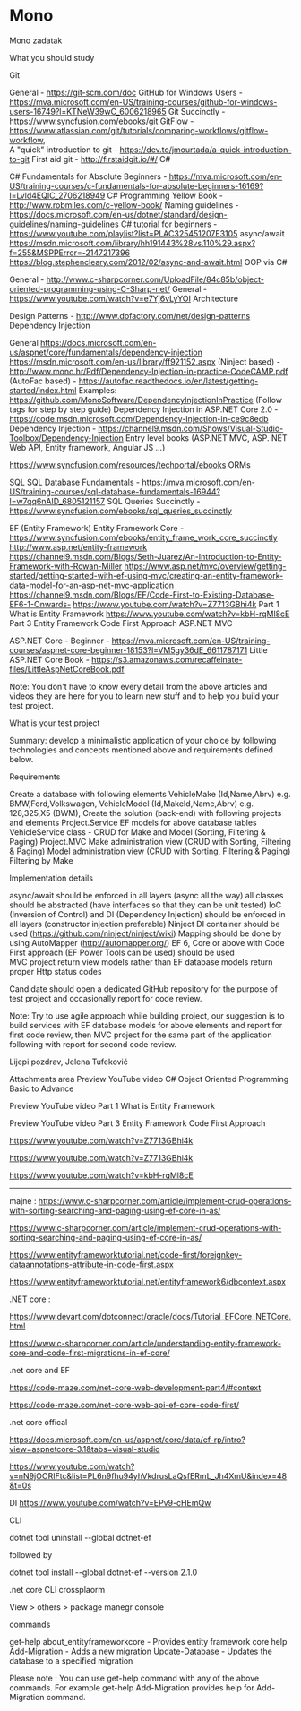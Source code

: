 # Mono
Mono zadatak

What you should study 

Git

General - https://git-scm.com/doc
GitHub for Windows Users - https://mva.microsoft.com/en-US/training-courses/github-for-windows-users-16749?l=KTNeW39wC_6006218965
Git Succinctly - https://www.syncfusion.com/ebooks/git
GitFlow - https://www.atlassian.com/git/tutorials/comparing-workflows/gitflow-workflow,  
A "quick" introduction to git - https://dev.to/jmourtada/a-quick-introduction-to-git
First aid git - http://firstaidgit.io/#/
C#

C# Fundamentals for Absolute Beginners - https://mva.microsoft.com/en-US/training-courses/c-fundamentals-for-absolute-beginners-16169?l=Lvld4EQIC_2706218949
C# Programming Yellow Book - http://www.robmiles.com/c-yellow-book/
Naming guidelines - https://docs.microsoft.com/en-us/dotnet/standard/design-guidelines/naming-guidelines
C# tutorial for beginners - https://www.youtube.com/playlist?list=PLAC325451207E3105 
async/await
https://msdn.microsoft.com/library/hh191443%28vs.110%29.aspx?f=255&MSPPError=-2147217396
https://blog.stephencleary.com/2012/02/async-and-await.html
OOP via C#

General - http://www.c-sharpcorner.com/UploadFile/84c85b/object-oriented-programming-using-C-Sharp-net/ 
General - https://www.youtube.com/watch?v=e7Yj6vLyYOI 
Architecture

Design Patterns - http://www.dofactory.com/net/design-patterns 
Dependency Injection

General
https://docs.microsoft.com/en-us/aspnet/core/fundamentals/dependency-injection
https://msdn.microsoft.com/en-us/library/ff921152.aspx
(Ninject based) - http://www.mono.hr/Pdf/Dependency-Injection-in-practice-CodeCAMP.pdf 
(AutoFac based) - https://autofac.readthedocs.io/en/latest/getting-started/index.html
Examples: https://github.com/MonoSoftware/DependencyInjectionInPractice (Follow tags for step by step guide)
Dependency Injection in ASP.NET Core 2.0 - https://code.msdn.microsoft.com/Dependency-Injection-in-ce9c8edb
Dependency Injection - https://channel9.msdn.com/Shows/Visual-Studio-Toolbox/Dependency-Injection
Entry level books (ASP.NET MVC, ASP. NET Web API, Entity framework, Angular JS ...)

https://www.syncfusion.com/resources/techportal/ebooks 
ORMs

SQL
SQL Database Fundamentals - https://mva.microsoft.com/en-US/training-courses/sql-database-fundamentals-16944?l=w7qq6nAID_6805121157
SQL Queries Succinctly - https://www.syncfusion.com/ebooks/sql_queries_succinctly
 

EF (Entity Framework)
Entity Framework Core - https://www.syncfusion.com/ebooks/entity_frame_work_core_succinctly
http://www.asp.net/entity-framework
https://channel9.msdn.com/Blogs/Seth-Juarez/An-Introduction-to-Entity-Framework-with-Rowan-Miller
https://www.asp.net/mvc/overview/getting-started/getting-started-with-ef-using-mvc/creating-an-entity-framework-data-model-for-an-asp-net-mvc-application
https://channel9.msdn.com/Blogs/EF/Code-First-to-Existing-Database-EF6-1-Onwards-
https://www.youtube.com/watch?v=Z7713GBhi4k Part 1 What is Entity Framework
https://www.youtube.com/watch?v=kbH-rqMl8cE Part 3 Entity Framework Code First Approach
ASP.NET MVC 

ASP.NET Core - Beginner - https://mva.microsoft.com/en-US/training-courses/aspnet-core-beginner-18153?l=VM5gy36dE_6611787171
Little ASP.NET Core Book - https://s3.amazonaws.com/recaffeinate-files/LittleAspNetCoreBook.pdf

 

Note: You don't have to know every detail from the above articles and videos they are here for you to learn new stuff and to help you build your test project.

What is your test project

Summary: develop a minimalistic application of your choice by following technologies and concepts mentioned above and requirements defined below.

Requirements

Create a database with following elements
VehicleMake (Id,Name,Abrv) e.g. BMW,Ford,Volkswagen,
VehicleModel (Id,MakeId,Name,Abrv) e.g. 128,325,X5 (BWM), 
Create the solution (back-end) with following projects and elements
Project.Service
EF models for above database tables
VehicleService class - CRUD for Make and Model (Sorting, Filtering & Paging)
Project.MVC 
Make administration view (CRUD with Sorting, Filtering & Paging)
Model administration view (CRUD with Sorting, Filtering & Paging)
Filtering by Make

Implementation details 

async/await should be enforced in all layers (async all the way)
all classes should be abstracted (have interfaces so that they can be unit tested)
IoC (Inversion of Control) and DI (Dependency Injection) should be enforced in all layers (constructor injection preferable) 
Ninject DI container should be used (https://github.com/ninject/ninject/wiki)
Mapping should be done by using AutoMapper (http://automapper.org/)
EF 6, Core or above with Code First approach (EF Power Tools can be used) should be used  
MVC project
return view models rather than EF database models
return proper Http status codes

Candidate should open a dedicated GitHub repository for the purpose of test project and occasionally report for code review.

Note: Try to use agile approach while building project, our suggestion is to build services with EF database models for above elements and report for first code review, then MVC project for the same part of the application following with report for second code review.

Lijepi pozdrav,
Jelena Tufeković

 
Attachments area
Preview YouTube video C# Object Oriented Programming Basic to Advance

Preview YouTube video Part 1 What is Entity Framework

Preview YouTube video Part 3 Entity Framework Code First Approach



https://www.youtube.com/watch?v=Z7713GBhi4k

https://www.youtube.com/watch?v=Z7713GBhi4k

https://www.youtube.com/watch?v=kbH-rqMl8cE


------------------------------------------------------------------------------------
majne : 
https://www.c-sharpcorner.com/article/implement-crud-operations-with-sorting-searching-and-paging-using-ef-core-in-as/

https://www.c-sharpcorner.com/article/implement-crud-operations-with-sorting-searching-and-paging-using-ef-core-in-as/

https://www.entityframeworktutorial.net/code-first/foreignkey-dataannotations-attribute-in-code-first.aspx

https://www.entityframeworktutorial.net/entityframework6/dbcontext.aspx


.NET core :

  https://www.devart.com/dotconnect/oracle/docs/Tutorial_EFCore_NETCore.html

  https://www.c-sharpcorner.com/article/understanding-entity-framework-core-and-code-first-migrations-in-ef-core/



  .net core and EF

  https://code-maze.com/net-core-web-development-part4/#context

  https://code-maze.com/net-core-web-api-ef-core-code-first/



  .net core offical

  https://docs.microsoft.com/en-us/aspnet/core/data/ef-rp/intro?view=aspnetcore-3.1&tabs=visual-studio



  https://www.youtube.com/watch?v=nN9jOORIFtc&list=PL6n9fhu94yhVkdrusLaQsfERmL_Jh4XmU&index=48&t=0s




DI
https://www.youtube.com/watch?v=EPv9-cHEmQw

CLI

  dotnet tool uninstall --global dotnet-ef

followed by

dotnet tool install --global dotnet-ef --version 2.1.0


.net core CLI crossplaorm

View > others > package manegr console

commands 

get-help about_entityframeworkcore - Provides entity framework core help
Add-Migration - Adds a new migration
Update-Database - Updates the database to a specified migration

Please note : You can use get-help command with any of the above commands. For example get-help Add-Migration provides help for Add-Migration command.
